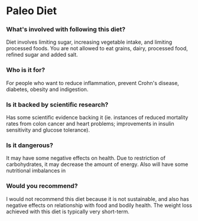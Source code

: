 # Paleo Diet
### What's involved with following this diet? 
Diet involves limiting sugar, increasing vegetable intake, and limiting processed foods. You are not allowed to eat grains, dairy, processed food, refined sugar and added salt. 
### Who is it for? 
For people who want to reduce inflammation, prevent Crohn's disease, diabetes, obesity and indigestion. 
### Is it backed by scientific research? 
Has some scientific evidence backing it (ie. instances of reduced mortality rates from colon cancer and heart problems; improvements in insulin sensitivity and glucose tolerance). 
### Is it dangerous? 
It may have some negative effects on health. Due to restriction of carbohydrates, it may decrease the amount of energy. Also will have some nutritional imbalances in 
### Would you recommend? 
I would not recommend this diet because it is not sustainable, and also has negative effects on relationship with food and bodily health. The weight loss achieved with this diet is typically very short-term. 
